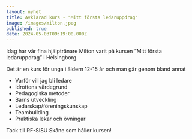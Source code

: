 ```yaml
---
layout: nyhet
title: Avklarad kurs - "Mitt första ledaruppdrag"
image: /images/milton.jpeg
published: true
date: 2024-05-03T09:19:00.000Z
---
```


Idag har vår fina hjälptränare Milton varit på kursen ”Mitt första ledaruppdrag” i Helsingborg.

Det är en kurs för unga i åldern 12-15 år och man går genom bland annat

- Varför vill jag bli ledare
- Idrottens värdegrund
- Pedagogiska metoder
- Barns utveckling
- Ledarskap/föreningskunskap
- Teambuilding
- Praktiska lekar och övningar

Tack till RF-SISU Skåne som håller kursen!
